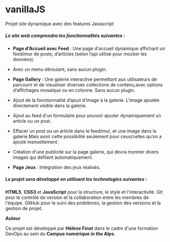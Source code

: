 # vanillaJS
Projet site dynamique avec  des features Javascript 


##### Le site web comprendra les fonctionnalités suivantes :

* **Page d'Accueil avec Feed** : Une page d'accueil dynamique affichant un feed/mur de posts, d’articles (selon l’api utilisé pour mocker les données).
* Avec un menu déroulant, sans aucun plugin.

* **Page Gallery** : Une galerie interactive permettant aux utilisateurs de parcourir et de visualiser diverses collections de contenu,avec options d’affichages mosaïque ou en colonne. Sans aucun plugin.
* Ajout de  la fonctionnalité d’ajout d’image à la galerie. L’image ajoutée directement visible dans la galerie.

* Ajout au feed d'un formulaire pour pouvoir ajouter dynamiquement un article ou un post.
* Effacer un post ou un article dans le feed/mur, et une image dans la galerie.Mais avoir cette possibilité seulement pour ceux/celles qu’on a ajouté manuellement.
* Création d'une publicité sur la page galerie, qui devra montrer divers images qui défilent automatiquement.

* **Page Jeux** : Intégration des jeux réalisés. 


##### Le projet sera développé en utilisant les technologies suivantes :


**HTML5**, **CSS3** et **JavaScript** pour la structure, le style et l'interactivité.
Git pour le contrôle de version et la collaboration entre les membres de l'équipe.
GitHub pour le suivi des problèmes, la gestion des versions et la gestion de projet.


**Auteur**

Ce projet est développé par **Hélène Finot** dans le cadre d'une formation DevOps au sein du **Campus numérique in the Alps.**
